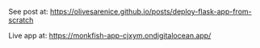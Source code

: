 See post at: https://olivesarenice.github.io/posts/deploy-flask-app-from-scratch

Live app at: https://monkfish-app-cjxym.ondigitalocean.app/ 
